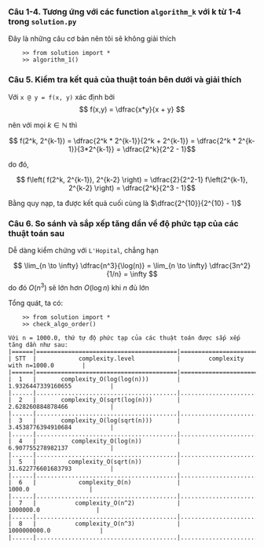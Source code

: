 ### Câu 1-4. Tương ứng với các function `algorithm_k` với k từ 1-4 trong `solution.py`
Đây là những câu cơ bản nên tôi sẽ không giải thích
```
    >> from solution import *
    >> algorithm_1()
```

### Câu 5. Kiểm tra kết quả của thuật toán bên dưới và giải thích
Với `x @ y = f(x, y)` xác định bởi
$$ f(x,y) = \dfrac{x*y}{x + y} $$

nên với mọi $k \in \mathbb{N}$ thì

$$ f(2^k, 2^{k-1}) = \dfrac{2^k * 2^{k-1}}{2^k + 2^{k-1}} = \dfrac{2^k * 2^{k-1}}{3*2^{k-1}} = \dfrac{2^k}{2^2 - 1}$$

do đó, 

$$ f\left( f(2^k, 2^{k-1}), 2^{k-2} \right) = \dfrac{2}{2^2-1} f\left(2^{k-1}, 2^{k-2} \right) = \dfrac{2^k}{2^3 - 1}$$

Bằng quy nạp, ta được kết quả cuối cùng là $\dfrac{2^{10}}{2^{10} - 1}$

### Câu 6. So sánh và sắp xếp tăng dần về độ phức tạp của các thuật toán sau

Dễ dàng kiểm chứng với `L'Hopital`, chẳng hạn

$$ \lim_{n \to \infty} \dfrac{n^3}{\log(n)} = \lim_{n \to \infty} \dfrac{3n^2}{1/n} = \infty $$
do đó $O(n^3)$ sẽ lớn hơn $O(\log n)$ khi $n$ đủ lớn

Tổng quát, ta có:

```
    >> from solution import *
    >> check_algo_order()

Với n = 1000.0, thứ tự độ phức tạp của các thuật toán được sắp xếp tăng dần như sau:
|======|========================================|========================================|
| STT  |            complexity.level            |        complexity with n=1000.0        |
|======|========================================|========================================|
|  1   |       complexity_O(log(log(n)))        |           1.9326447339160655           |
|......|........................................|........................................|
|  2   |       complexity_O(sqrt(log(n)))       |           2.628260884878466            |
|......|........................................|........................................|
|  3   |       complexity_O(log(sqrt(n)))       |           3.4538776394910684           |
|......|........................................|........................................|
|  4   |          complexity_O(log(n))          |           6.907755278982137            |
|......|........................................|........................................|
|  5   |         complexity_O(sqrt(n))          |           31.622776601683793           |
|......|........................................|........................................|
|  6   |            complexity_O(n)             |                 1000.0                 |
|......|........................................|........................................|
|  7   |           complexity_O(n^2)            |               1000000.0                |
|......|........................................|........................................|
|  8   |           complexity_O(n^3)            |              1000000000.0              |
|......|........................................|........................................|

```